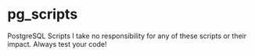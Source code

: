 # pg_scripts
PostgreSQL Scripts
I take no responsibility for any of these scripts or their impact. Always test your code!
